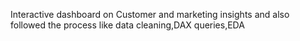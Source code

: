 Interactive dashboard on Customer and marketing insights and also followed the process like data cleaning,DAX queries,EDA

